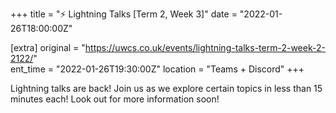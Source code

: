 +++
title = "⚡ Lightning Talks [Term 2, Week 3]"
date = "2022-01-26T18:00:00Z"

[extra]
original = "https://uwcs.co.uk/events/lightning-talks-term-2-week-2-2122/"    
ent_time = "2022-01-26T19:30:00Z"
location = "Teams + Discord"
+++

Lightning talks are back\! Join us as we explore certain topics in less than 15 minutes each\! Look out for more information soon\!

